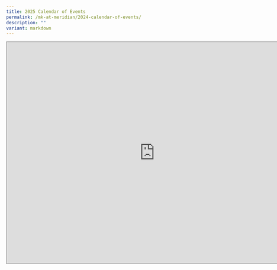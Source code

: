 ```yaml
---
title: 2025 Calendar of Events
permalink: /mk-at-meridian/2024-calendar-of-events/
description: ""
variant: markdown
---
```

<iframe scrolling="no" frameborder="0" height="600" width="800" style="border:solid 1px #777" src="https://calendar.google.com/calendar/embed?height=600&amp;wkst=1&amp;ctz=Asia%2FSingapore&amp;bgcolor=%23ffffff&amp;src=Y19lY2Y5ODZkMTRhMjQyODJjMmE0MWY1NmVmMzY3ODE2MzQzMDZiNDA5NzM4MGJiODEyOGEyMWYzNzljNmE1YzAwQGdyb3VwLmNhbGVuZGFyLmdvb2dsZS5jb20&amp;color=%23AD1457"></iframe>